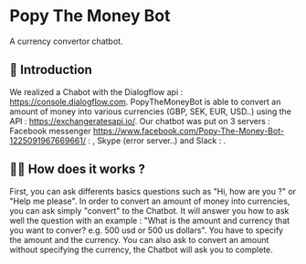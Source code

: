 # Popy The Money Bot
A currency convertor chatbot.

## 🐣 Introduction

We realized a Chabot with the Dialogflow api : https://console.dialogflow.com. PopyTheMoneyBot is able to convert an amount of money into various currencies (GBP, SEK, EUR, USD..) using the API : https://exchangeratesapi.io/.
Our chatbot was put on 3 servers : Facebook messenger https://www.facebook.com/Popy-The-Money-Bot-1225091967669661/ : , Skype (error server..) and Slack : . 

## 🏃‍💻  How does it works ?

First, you can ask differents basics questions such as "Hi, how are you ?" or "Help me please". In order to convert an amount of money into currencies, you can ask simply "convert" to the Chatbot. It will answer you how to ask well the question with an example : "What is the amount and currency that you want to conver? e.g. 500 usd or 500 us dollars".
You have to specify the amount and the currency. You can also ask to convert an amount without specifying the currency, the Chatbot will ask you to complete.
